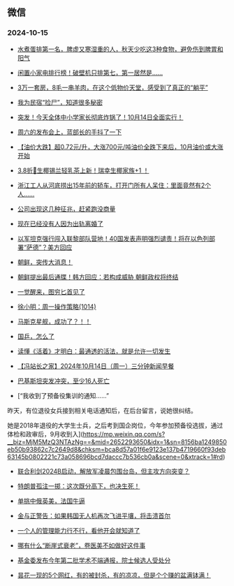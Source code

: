 ## 微信 
### 2024-10-15

+ [水煮蛋排第一名，脾虚又寒湿重的人，秋天少吃这3种食物，避免伤到脾胃和阳气](https://mp.weixin.qq.com/s?__biz=MzI2NDY3MTA5MA==&mid=2247601700&idx=1&sn=0c5359f2a0325ba3ee49d3cd83aed462&chksm=eb8650959e8f2327fea1ae97b688ffb6d3597f20caa42ec32065248ba6c63325a17c43b3c6c4&scene=0&xtrack=1#rd)

+ [闲置小家电排行榜！破壁机只排第七，第一居然是……](https://mp.weixin.qq.com/s?__biz=MjA1ODMxMDQwMQ==&mid=2657938403&idx=1&sn=9948c74af32ad83f421f7d0ab21cdb84&chksm=48f36fdf1a3ae1f2ec4f0afeebb31e3c72d58e9ec1cbc37d7458de7046a62c17c267687bb2f9&scene=0&xtrack=1#rd)

+ [3万一套房，8毛一串羊肉，在这个低物价天堂，感受到了真正的“躺平”](https://mp.weixin.qq.com/s?__biz=MzkxODcwMjIzNw==&mid=2247488361&idx=1&sn=b2134616eb95a42f5a12835e76be64b2&chksm=c0f86b5ef23836928c96adffc59e59e362d6754c15b40a3709150c44713826054817e809d22e&scene=0&xtrack=1#rd)

+ [我为民宿“捡尸”，知道很多秘密](https://mp.weixin.qq.com/s?__biz=MzI1MzI0OTc3Ng==&mid=2247513937&idx=1&sn=81444e9a2c75bd3f932417d7ed50509f&chksm=e81f0f69ff43ea97b4374c93bad0b7c7c3ddcfeab7dc5dd0a3627a2df516a344294f9b9c7cb2&scene=0&xtrack=1#rd)

+ [突发！今天全体中小学家长彻底炸锅了！10月14日全面实行！](https://mp.weixin.qq.com/s?__biz=MzkyNDY1NzAwNQ==&mid=2248724056&idx=1&sn=09dc6ac9f6c656879f0353d9ffb0417d&chksm=c3ed01d38e94d454d3e07575ad9f28276a2192f5df25970ff91985215d7d6fa341470c426035&scene=0&xtrack=1#rd)

+ [周六的发布会上，蓝部长的手抖了一下](http://mp.weixin.qq.com/s?__biz=Mzk0NzE2OTkyOA==&mid=2247508085&idx=1&sn=e290eec105746507ec9aae9434d4e510&chksm=c26427ec1286126b80a84f19eb70c86506e54cc072286a8c4eb36c85fae950d9790524c2e557&scene=126&sessionid=0#rd)

+ [【油价大跌】超0.72元/升，大涨700元/吨油价全跌下来后，10月油价或大涨开始](https://mp.weixin.qq.com/s?__biz=MzIwODg4MDM1NQ==&mid=2247514421&idx=1&sn=2ac064fb4192676ba461e77708d25835&chksm=96c0830c8a7a34d756d7c5091d30183b1eb224c20b2d1c9e1a5b2c272c1e5e5ce81c7ab97995&scene=0&xtrack=1#rd)

+ [3.8折🥥生椰锡兰轻乳茶上新！瑞幸生椰家族+1 ！](https://mp.weixin.qq.com/s?__biz=MzUxNDQ2OTc2MQ==&mid=2247630009&idx=1&sn=6e95fc96af3c62b8363d39b21edbb49b&chksm=f871aaf2f5ad30508029839288d8cfe04fcf935bc30fa1b4f4f70894ad48ccd8db20ab4dd6e4&scene=0&xtrack=1#rd)

+ [浙江工人从河底捞出15年前的轿车，打开门所有人呆住：里面竟然有2个人……](https://mp.weixin.qq.com/s?__biz=MzkyMjc1ODY1Nw==&mid=2247485318&idx=1&sn=f064dcf3e8e1e57096ded97631e256b5&chksm=c0c48cff1ba1b0a6b2967eb2622fc3c35b51f89f12789b15053b56ccccd44a016a02d79d8ddd&scene=0&xtrack=1#rd)

+ [公司出现这几种征兆，赶紧跑没商量](https://mp.weixin.qq.com/s?__biz=MjM5OTI4MzQxNA==&mid=2651973028&idx=1&sn=adf1ea126aa4d766f141bfe474a4cbb7&chksm=bdec95d6292b266da0bb190abfe184b7d3c79d535b4b5e18b0b3be1d70bfd926d7ddb23ce77c&scene=0&xtrack=1#rd)

+ [现在已经没有人因为出轨离婚了](https://mp.weixin.qq.com/s?__biz=MjM5MDMyMzg2MA==&mid=2656143088&idx=1&sn=2cd1947374ff5a0580116a93bf715b30&chksm=bcf34c057303808bcf9fc7f2310b9a678f10de7cf97f198622bf194bf1dd0f3e2701ebc2b282&scene=0&xtrack=1#rd)

+ [以军坦克强行闯入联黎部队营地！40国发表声明强烈谴责！将在以色列部署“萨德”？美方回应](https://mp.weixin.qq.com/s?__biz=Mzg3NTA5MjkyNQ==&mid=2248372290&idx=1&sn=b79c856791c518ba2ee417c5befc798e&chksm=ccc38e1abb4ef532cd1c6f610d3c0165a24f68d09fe0cfb46d942524de5ffcb71fc0b0dc3af9&scene=0&xtrack=1#rd)

+ [朝鲜，突传大消息！](https://mp.weixin.qq.com/s?__biz=MjM5MTM3NTMwNA==&mid=2661512451&idx=1&sn=f9e6449578b3c0538638fc505587b70e&chksm=bc79e878c611bf3a903d4a68db51bd41758993d97c1987c67905c8bf9608c5322c99bc88be06&scene=0&xtrack=1#rd)

+ [朝鲜提出最后通牒！韩方回应：若构成威胁 朝鲜政权将终结](https://mp.weixin.qq.com/s?__biz=Mzg3NTA5MjkyNQ==&mid=2248372248&idx=2&sn=be96532348edcdb760c5216bcde544c0&chksm=cc195436ec695954d5ed1b050e916b026886a0c6889aa3f55f8a04dc7006883cb2a51cfd8722&scene=0&xtrack=1#rd)

+ [一觉醒来，图穷匕首见了](https://mp.weixin.qq.com/s?__biz=MzA5OTk4NDYwMw==&mid=2651565106&idx=1&sn=a0b74ea6548868948b66ec003388f39f&chksm=8af09d26ea402040eae7c35925a2977af5690ed0df73ccaed62053fcffcc3b2e409676b514dd&scene=0&xtrack=1#rd)

+ [徐小明：周一操作策略(1014)](https://mp.weixin.qq.com/s?__biz=MjM5NDcyNDAzNA==&mid=2650644483&idx=1&sn=e903e433d563b56c21a6c9a84dc2e5de&chksm=bf5754e3c4683f48b88739cd47e5c03724309f1985a4c52112b1f9b57012b52a49a594757e28&scene=0&xtrack=1#rd)

+ [马斯克星舰，成功了？！！](https://mp.weixin.qq.com/s?__biz=MzA5NzIwMjQzMA==&mid=2650563716&idx=1&sn=df72df0db8d63fb9300e80eb61aefa9c&chksm=8953ff5a01769485a570db437a218e7a2c2f1b0a00978aa950de0f33b437f9fc2b5ab5e4fa87&scene=0&xtrack=1#rd)

+ [国乒，怎么了](https://mp.weixin.qq.com/s?__biz=Mzg5Mjc3NzQzMA==&mid=2247538900&idx=1&sn=975f431abff6daf46b307ea51a6fb843&chksm=c19dcbc9bb4182889f842f4f1bacb00db3a163350de315c69d031c2dea392c962a020f7d8f67&scene=0&xtrack=1#rd)

+ [读懂《活着》才明白：最通透的活法，就是允许一切发生](https://mp.weixin.qq.com/s?__biz=MjM5MDc0NTY2OA==&mid=2651829626&idx=1&sn=e1fbfecdbd8a7bdd2ec013e0d34311d6&chksm=bc2bdc7d7072bef9f710ca81db9d8af18d954a788c38b6c58733a5e8100c83800ec0aac81be1&scene=0&xtrack=1#rd)

+ [【冯站长之家】2024年10月14日（周一）三分钟新闻早餐](https://mp.weixin.qq.com/s?__biz=MzA5OTQyMDgyOQ==&mid=2652725114&idx=1&sn=d24284ad7c2a6c146e49bf2300fae20c&chksm=8a17d4ac99d77de6f93e473c6d12431a4d0301da1b12d42c1edcb23dc2f9060a5aa2bac95425&scene=0&xtrack=1#rd)

+ [巴基斯坦突发冲突，至少16人死亡](https://mp.weixin.qq.com/s?__biz=MjM5MzA0MTg2MA==&mid=2654506948&idx=2&sn=aa9979816f9dded6cf8dcc4c4ffc50c5&chksm=bc11de0e6f653eeb6aab266fb259ad450422405836d16377d894cfa682851b5075de6ccd39e8&scene=0&xtrack=1#rd)

+ [“我收到了预备役集训的通知……”

昨天，有位退役女兵接到相关电话通知后，在后台留言，说她很纠结。

她是2018年退役的大学生士兵，之后考到国企岗位，今年参加预备役选拔，通过体检和政审后，9月收到入](https://mp.weixin.qq.com/s?__biz=MjM5MzQ3NTAzNg==&mid=2652293650&idx=1&sn=8156ba1249850eb50b93862c7c2649d8&chksm=bca8d57a01f6e9123e137b4719660f93deb63145b0802221c73a058696bcd7daccc7b536cb0a&scene=0&xtrack=1#rd)

+ [联合利剑2024B启动，解放军凌晨包围台岛，但主攻方向突变？](https://mp.weixin.qq.com/s?__biz=MzU2OTczNDk5Mw==&mid=2247575404&idx=1&sn=65d75acb8581417a09d57fe961f7189b&chksm=fd28e5be26708eeb8930f38744f390720de447c2d2882f80f6bbdc4c8dcfdd88a9bbc5d5b440&scene=0&xtrack=1#rd)

+ [特朗普孤注一掷：这次既分高下，也决生死！](http://mp.weixin.qq.com/s?__biz=MzU0MjA4MjkxNQ==&mid=2247541128&idx=1&sn=623785eacf07a473ec6f1da6d8abf641&chksm=faa8135213aa974dc8806dd363087d01664a76f32013a716f70ecfa18373038c82f29f10334c&scene=126&sessionid=0#rd)

+ [单挑中俄英美，法国牛逼](https://mp.weixin.qq.com/s?__biz=MzU5MzcyMzc2OQ==&mid=2247794860&idx=1&sn=2be33573be329b1c7c3b7dc6959725ef&chksm=ffe991c5f97f39ee82be023fb17f550f36ea620ad6fe5cc5a7c05f44ded1620005530078febb&scene=0&xtrack=1#rd)

+ [金与正警告：如果韩国无人机再次飞进平壤，将击溃首尔](https://mp.weixin.qq.com/s?__biz=MzIwNzY1MTM0OQ==&mid=2247506586&idx=1&sn=77592f3bf2e74a3e52e3b94532df8420&chksm=9623daf32ee00590cc9899d06aad742d9436cf26a783c3244026dd4cec7c0f50798770a26c70&scene=0&xtrack=1#rd)

+ [一个人的管理能力行不行，看他开会就知道了](https://mp.weixin.qq.com/s?__biz=MzA4OTMzMDA1Ng==&mid=2651301632&idx=1&sn=81c1edaf0f7741602ccf6c4d164e2ffe&chksm=8a81f2a6682483893278e2154cde70906660ebb220b71cf722feb5bc178814ba39f0c0d1b6de&scene=0&xtrack=1#rd)

+ [哪有什么“断崖式衰老”，卷医美不如做好这件事](https://mp.weixin.qq.com/s?__biz=MTg1MjI3MzY2MQ==&mid=2652277620&idx=1&sn=41e9a3e26385a9aa7e998fc07ca181c3&chksm=5c119694bd90711343d01a9801a69817a8bf300a4efadc0c3701bc96df53dcb4005dcddd8b27&scene=0&xtrack=1#rd)

+ [基金委发布今年第二批学术不端通报，院士候选人受处分](https://mp.weixin.qq.com/s?__biz=MzIyNDA2NTI4Mg==&mid=2655543893&idx=1&sn=d015b60ca1802d64568d34bbbe7d326e&chksm=f211e7d0e5a7c5a90f69c81086b62e568cf22275081eb01de6c5d95bb71daeae61b4063c9a90&scene=0&xtrack=1#rd)

+ [昙花一现的5个网红，有的被封杀，有的凉凉，但是个个赚的盆满钵满！](https://mp.weixin.qq.com/s?__biz=MzIyMTQwNzExOA==&mid=2247488682&idx=1&sn=6dfbae46c187f0ff3e6d7bc767347289&chksm=e920278ce8221ba4ba8ba3bfcc65f95c56e410f613721f0eca5f138433b835bf93220f787835&scene=0&xtrack=1#rd)

